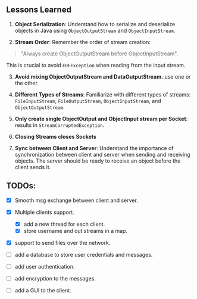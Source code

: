 ## Lessons Learned

1. **Object Serialization**: Understand how to serialize and deserialize objects in Java using `ObjectOutputStream` and `ObjectInputStream`.

2. **Stream Order**: Remember the order of stream creation: 
> "Always create ObjectOutputStream before ObjectInputStream".
 
 This is crucial to avoid `EOFException` when reading from the input stream.

3. **Avoid mixing ObjectOutputStream and DataOutputStream.**:use one or the other.

4. **Different Types of Streams**: Familiarize  with different types of streams: `FileInputStream`, `FileOutputStream`, `ObjectInputStream`, and `ObjectOutputStream`.

4. **Only create single ObjectOutput and ObjectInput stream per Socket**: results in `StreamCorruptedException`.
4. **Closing Streams closes Sockets**
5. **Sync between Client and Server**: Understand the importance of synchronization between client and server when sending and receiving objects. The server should be ready to receive an object before the client sends it.

## TODOs:

- [x] Smooth msg exchange between client and server.
- [x] Multiple clients support.
    - [x] add a new thread for each client.
    - [x] store username and out streams in a map.

- [x] support to send files over the network.

- [ ] add a database to store user credentials and messages.
- [ ] add user authentication.
- [ ] add encryption to the messages.
- [ ] add a GUI to the client.